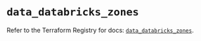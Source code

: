 # `data_databricks_zones`

Refer to the Terraform Registry for docs: [`data_databricks_zones`](https://registry.terraform.io/providers/databricks/databricks/1.81.0/docs/data-sources/zones).
